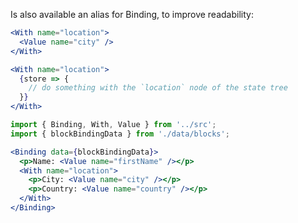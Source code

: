 Is also available an alias for Binding, to improve readability:

```jsx static
<With name="location">
  <Value name="city" />
</With>

<With name="location">
  {store => {
    // do something with the `location` node of the state tree
  }}
</With>
```

```jsx
import { Binding, With, Value } from '../src';
import { blockBindingData } from './data/blocks';

<Binding data={blockBindingData}>
  <p>Name: <Value name="firstName" /></p>
  <With name="location">
    <p>City: <Value name="city" /></p>
    <p>Country: <Value name="country" /></p>
  </With>
</Binding>
```
